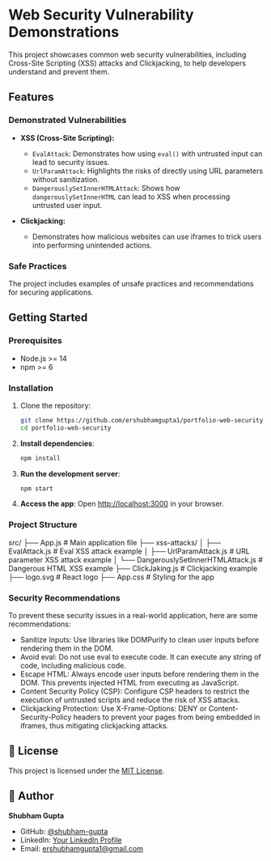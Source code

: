 # Web Security Vulnerability Demonstrations

This project showcases common web security vulnerabilities, including Cross-Site Scripting (XSS) attacks and Clickjacking, to help developers understand and prevent them.

## Features

### Demonstrated Vulnerabilities
- **XSS (Cross-Site Scripting):**
  - `EvalAttack`: Demonstrates how using `eval()` with untrusted input can lead to security issues.
  - `UrlParamAttack`: Highlights the risks of directly using URL parameters without sanitization.
  - `DangerouslySetInnerHTMLAttack`: Shows how `dangerouslySetInnerHTML` can lead to XSS when processing untrusted user input.
  
- **Clickjacking:**
  - Demonstrates how malicious websites can use iframes to trick users into performing unintended actions.

### Safe Practices
The project includes examples of unsafe practices and recommendations for securing applications.

## Getting Started

### Prerequisites
- Node.js >= 14
- npm >= 6

### Installation
1. Clone the repository:
   ```bash
   git clone https://github.com/ershubhamgupta1/portfolio-web-security
   cd portfolio-web-security
   ```

2. **Install dependencies**:
   ```bash
   npm install
   ```

3. **Run the development server**:
   ```bash
   npm start
   ```
4. **Access the app**:
   Open [http://localhost:3000](http://localhost:3000) in your browser.



### Project Structure
src/
├── App.js                          # Main application file
├── xss-attacks/
│   ├── EvalAttack.js               # Eval XSS attack example
│   ├── UrlParamAttack.js           # URL parameter XSS attack example
│   └── DangerouslySetInnerHTMLAttack.js  # Dangerous HTML XSS example
├── ClickJaking.js                  # Clickjacking example
├── logo.svg                        # React logo
├── App.css                         # Styling for the app

### Security Recommendations
To prevent these security issues in a real-world application, here are some recommendations:

- Sanitize Inputs: Use libraries like DOMPurify to clean user inputs before rendering them in the DOM. 
-  Avoid eval: Do not use eval to execute code. It can execute any string of code, including malicious code.
-  Escape HTML: Always encode user inputs before rendering them in the DOM. This prevents injected HTML from executing as JavaScript.
- Content Security Policy (CSP): Configure CSP headers to restrict the execution of untrusted scripts and reduce the risk of XSS attacks.
- Clickjacking Protection: Use X-Frame-Options: DENY or Content-Security-Policy headers to prevent your pages from being embedded in iframes, thus mitigating clickjacking attacks.


## 📄 License
This project is licensed under the [MIT License](LICENSE).


## 👤 Author  

**Shubham Gupta**  
- GitHub: [@shubham-gupta](https://github.com/ershubhamgupta1)  
- LinkedIn: [Your LinkedIn Profile](https://linkedin.com/in/shubham-mern-stack-dev)  
- Email: ershubhamgupta1@gmail.com
